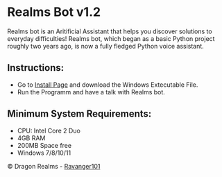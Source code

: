 # Realms Bot v1.2
Realms bot is an Aritificial Assistant that helps you discover solutions to everyday difficulties! Realms bot, which began as a basic Python project roughly two years ago, is now a fully fledged Python voice assistant.

## Instructions:
- Go to <a href="https://github.com/ProjectDragonRealms/RealmsBotv1.2">Install Page</a> and download the Windows Extecutable File.
- Run the Programm and have a talk with Realms bot.

## Minimum System Requirements:
- CPU: Intel Core 2 Duo
- 4GB RAM
- 200MB Space free
- Windows 7/8/10/11

© Dragon Realms - [Ravanger101](https://github.com/Ravanger101)

